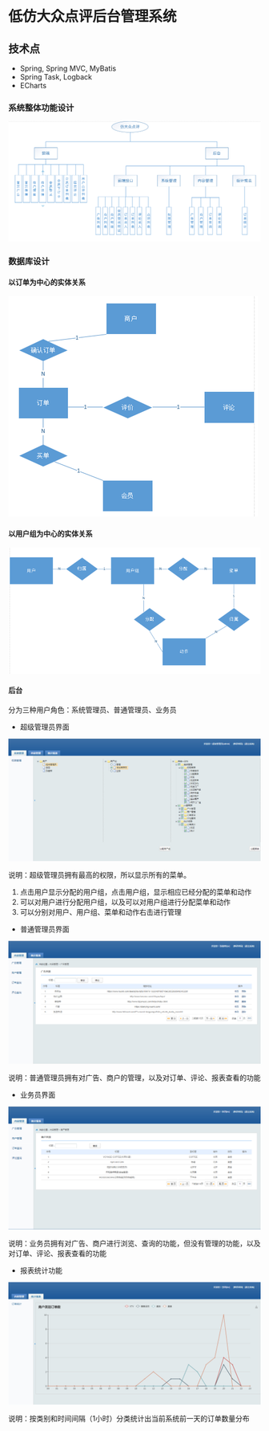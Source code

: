# 低仿大众点评后台管理系统

## 技术点
* Spring, Spring MVC, MyBatis
* Spring Task, Logback
* ECharts

### 系统整体功能设计
![image](https://github.com/SavorTheFlavor/publicComment/raw/master/images/structure.png)

### 数据库设计

#### 以订单为中心的实体关系
![image](https://github.com/SavorTheFlavor/publicComment/raw/master/images/E-order.png)

#### 以用户组为中心的实体关系
![image](https://github.com/SavorTheFlavor/publicComment/raw/master/images/E-user.png)


#### 后台

分为三种用户角色：系统管理员、普通管理员、业务员

* 超级管理员界面

![image](https://github.com/SavorTheFlavor/publicComment/raw/master/images/back_root.png)

说明：超级管理员拥有最高的权限，所以显示所有的菜单。

1. 点击用户显示分配的用户组，点击用户组，显示相应已经分配的菜单和动作
2. 可以对用户进行分配用户组，以及可以对用户组进行分配菜单和动作
3. 可以分别对用户、用户组、菜单和动作右击进行管理

* 普通管理员界面

![image](https://github.com/SavorTheFlavor/publicComment/raw/master/images/back_admin.png)

说明：普通管理员拥有对广告、商户的管理，以及对订单、评论、报表查看的功能

* 业务员界面

![image](https://github.com/SavorTheFlavor/publicComment/raw/master/images/back_service.png)

说明：业务员拥有对广告、商户进行浏览、查询的功能，但没有管理的功能，以及对订单、评论、报表查看的功能

* 报表统计功能

![image](https://github.com/SavorTheFlavor/publicComment/raw/master/images/back_report.png)

说明：按类别和时间间隔（1小时）分类统计出当前系统前一天的订单数量分布
